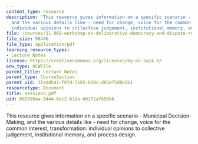 ```yaml
---
content_type: resource
description: 'This resource gives information on a specific scenario - Municipal Decision-Making,
  and the various details like - need for change, voice for the common interest, transformation:
  individual opinions to collective judgement, institutional memory, and process design.'
file: /courses/11-969-workshop-on-deliberative-democracy-and-dispute-resolution-summer-2005/092999aa34446ec261da60172af656b6_session2.pdf
file_size: 98446
file_type: application/pdf
learning_resource_types:
- Lecture Notes
license: https://creativecommons.org/licenses/by-nc-sa/4.0/
ocw_type: OCWFile
parent_title: Lecture Notes
parent_type: CourseSection
parent_uid: 31addb41-f07d-7505-659c-d65e75d8b2b1
resourcetype: Document
title: session2.pdf
uid: 092999aa-3444-6ec2-61da-60172af656b6
---
```

This resource gives information on a specific scenario - Municipal Decision-Making, and the various details like - need for change, voice for the common interest, transformation: individual opinions to collective judgement, institutional memory, and process design.